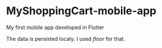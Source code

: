 # MyShoppingCart-mobile-app
My first mobile app developed in Flutter

The data is persisted localy. I used *floor* for that.
